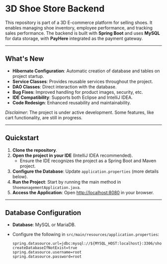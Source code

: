 # 3D Shoe Store Backend

This repository is part of a 3D E-commerce platform for selling shoes. It enables managing shoe inventory, employee performance, and tracking sales performance. The backend is built with **Spring Boot** and uses **MySQL** for data storage, with **PayHere** integrated as the payment gateway.

---

## What's New
- **Hibernate Configuration**: Automatic creation of database and tables on project startup.
- **Service Classes**: Provides reusable services throughout the project.
- **DAO Classes**: Direct interaction with the database.
- **Bug Fixes**: Improved handling for product images, security, etc.
- **IDE Compatibility**: Supports both Eclipse and IntelliJ IDEA.
- **Code Redesign**: Enhanced reusability and maintainability.

*Disclaimer*: The project is under active development. Some features, like cart functionality, are still in progress.

---

## Quickstart
1. **Clone the repository**.
2. **Open the project in your IDE** (IntelliJ IDEA recommended).
   - Ensure the IDE recognizes the project as a Spring Boot and Maven project.
3. **Configure the Database**: Update `application.properties` (more details below).
4. **Run the Project**: Start by running the main method in `ShoemanagementApplication.java`.
5. **Access the Application**: Open [http://localhost:8080](http://localhost:8080) in your browser.

---

## Database Configuration
- **Database**: MySQL or MariaDB.
- Configure the following in `src/main/resources/application.properties`:

  ```properties
  spring.datasource.url=jdbc:mysql://${MYSQL_HOST:localhost}:3306/shoe_management?createDatabaseIfNotExist=true
  spring.datasource.username=root
  spring.datasource.password=root

